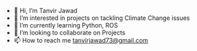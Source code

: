 - 👋 Hi, I’m Tanvir Jawad
- 👀 I’m interested in projects on tackling Climate Change issues
- 🌱 I’m currently learning Python, ROS
- 💞️ I’m looking to collaborate on Projects
- 📫 How to reach me tanvirjawad73@gmail.com

<!---
TanvirJawad/TanvirJawad is a ✨ special ✨ repository because its `README.md` (this file) appears on your GitHub profile.
You can click the Preview link to take a look at your changes.
--->
